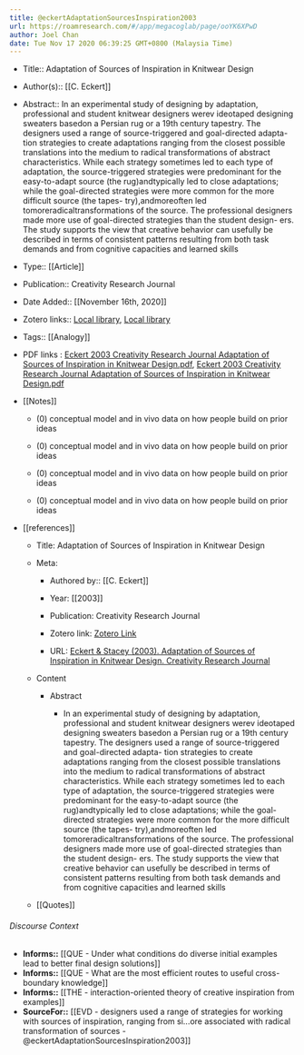 ```yaml
---
title: @eckertAdaptationSourcesInspiration2003
url: https://roamresearch.com/#/app/megacoglab/page/ooYK6XPwD
author: Joel Chan
date: Tue Nov 17 2020 06:39:25 GMT+0800 (Malaysia Time)
---
```


- Title:: Adaptation of Sources of Inspiration in Knitwear Design
- Author(s):: [[C. Eckert]]
- Abstract:: In an experimental study of designing by adaptation, professional and student knitwear designers werev ideotaped designing sweaters basedon a Persian rug or a 19th century tapestry. The designers used a range of source-triggered and goal-directed adapta- tion strategies to create adaptations ranging from the closest possible translations into the medium to radical transformations of abstract characteristics. While each strategy sometimes led to each type of adaptation, the source-triggered strategies were predominant for the easy-to-adapt source (the rug)andtypically led to close adaptations; while the goal-directed strategies were more common for the more difficult source (the tapes- try),andmoreoften led tomoreradicaltransformations of the source. The professional designers made more use of goal-directed strategies than the student design- ers. The study supports the view that creative behavior can usefully be described in terms of consistent patterns resulting from both task demands and from cognitive capacities and learned skills
- Type:: [[Article]]
- Publication:: Creativity Research Journal
- Date Added:: [[November 16th, 2020]]
- Zotero links:: [Local library](zotero://select/groups/2451508/items/7F4L9VR7), [Local library](https://www.zotero.org/groups/2451508/items/7F4L9VR7)
- Tags:: [[Analogy]]
- PDF links : [Eckert 2003 Creativity Research Journal Adaptation of Sources of Inspiration in Knitwear Design.pdf](zotero://open-pdf/groups/2451508/items/NWGP4Q7Q), [Eckert 2003 Creativity Research Journal Adaptation of Sources of Inspiration in Knitwear Design.pdf](zotero://open-pdf/groups/2451508/items/MPKGRY2K)
- [[Notes]]

    - (0) conceptual model and in vivo data on how people build on prior ideas

    - (0) conceptual model and in vivo data on how people build on prior ideas

    - (0) conceptual model and in vivo data on how people build on prior ideas

    - (0) conceptual model and in vivo data on how people build on prior ideas
- [[references]]

    - Title: Adaptation of Sources of Inspiration in Knitwear Design

    - Meta:

        - Authored by:: [[C. Eckert]]

        - Year: [[2003]]

        - Publication: Creativity Research Journal

        - Zotero link: [Zotero Link](zotero://select/items/1_S764XVF7)

        - URL: [Eckert & Stacey (2003). Adaptation of Sources of Inspiration in Knitwear Design. Creativity Research Journal](undefined)

    - Content

        - Abstract

            - In an experimental study of designing by adaptation, professional and student knitwear designers werev ideotaped designing sweaters basedon a Persian rug or a 19th century tapestry. The designers used a range of source-triggered and goal-directed adapta- tion strategies to create adaptations ranging from the closest possible translations into the medium to radical transformations of abstract characteristics. While each strategy sometimes led to each type of adaptation, the source-triggered strategies were predominant for the easy-to-adapt source (the rug)andtypically led to close adaptations; while the goal-directed strategies were more common for the more difficult source (the tapes- try),andmoreoften led tomoreradicaltransformations of the source. The professional designers made more use of goal-directed strategies than the student design- ers. The study supports the view that creative behavior can usefully be described in terms of consistent patterns resulting from both task demands and from cognitive capacities and learned skills

    - [[Quotes]]

###### Discourse Context

- **Informs::** [[QUE - Under what conditions do diverse initial examples lead to better final design solutions]]
- **Informs::** [[QUE - What are the most efficient routes to useful cross-boundary knowledge]]
- **Informs::** [[THE - interaction-oriented theory of creative inspiration from examples]]
- **SourceFor::** [[EVD - designers used a range of strategies for working with sources of inspiration, ranging from si...ore associated with radical transformation of sources - @eckertAdaptationSourcesInspiration2003]]

